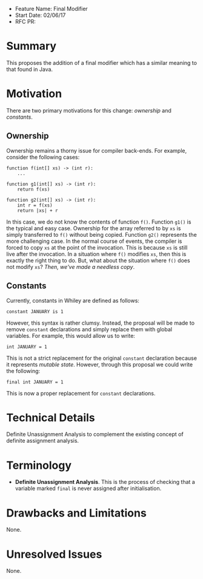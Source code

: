 - Feature Name: Final Modifier
- Start Date: 02/06/17
- RFC PR:

# Summary

This proposes the addition of a final modifier which has a similar
meaning to that found in Java.

# Motivation

There are two primary motivations for this change: _ownership_ and
_constants_.

## Ownership

Ownership remains a thorny issue for compiler back-ends.  For example, consider the following cases:

```
function f(int[] xs) -> (int r):
    ...

function g1(int[] xs) -> (int r):
    return f(xs)

function g2(int[] xs) -> (int r):
    int r = f(xs)
    return |xs| + r
```

In this case, we do not know the contents of function `f()`.  Function `g1()` is the typical and easy case.  Ownership for the array referred to by `xs` is simply transferred to `f()` without being copied.  Function `g2()` represents the more challenging case.  In the normal course of events, the compiler is forced to copy `xs` at the point of the invocation.  This is because `xs` is still live after the invocation.  In a situation where `f()` modifies `xs`, then this is exactly the right thing to do.  But, what about the situation where `f()` does not modify `xs`?  _Then, we've made a needless copy_.

## Constants

Currently, constants in Whiley are defined as follows:

```
constant JANUARY is 1
```

However, this syntax is rather clumsy.  Instead, the proposal will be
made to remove `constant` declarations and simply replace them with global
variables.  For example, this would allow us to write:

```
int JANUARY = 1
```

This is not a strict replacement for the original `constant`
declaration because it represents _mutable state_.  However, through
this proposal we could write the following:

```
final int JANUARY = 1
```

This is now a proper replacement for `constant` declarations.

# Technical Details

Definite Unassignment Analysis to complement the existing concept of
definite assignment analysis.

# Terminology

- **Definite Unassignment Analysis**.  This is the process of checking
  that a variable marked `final` is never assigned after initialisation.

# Drawbacks and Limitations

None.

# Unresolved Issues

None.
